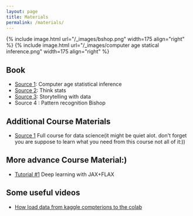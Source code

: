```yaml
---
layout: page
title: Materials
permalink: /materials/
---
```


{% include image.html url="/_images/bshop.png" width=175 align="right" %}
{% include image.html url="/_images/computer age statical inference.png" width=175 align="right" %}
## Book

* [Source 1](https://hastie.su.domains/CASI_files/PDF/casi.pdf): Computer age statistical inference
* [Source 2](inferencehttps://greenteapress.com/thinkstats/thinkstats.pdf): Think stats
* [Source 3](data.vk.edu.ee/Andmetootlus/Kontsepstsioon/Cole-Nussbaumer-Knaflic_Storytelling-with-Data_Practice.pdf): Storytelling with data
* Source 4 : Pattern recognition Bishop

## Additional Course Materials
* [Source 1](https://www.youtube.com/watch?v=xxpc-HPKN28&list=PLWKjhJtqVAblQe2CCWqV4Zy3LY01Z8aF1&index=2) Full course for data science(it might be quiet alot. don't forget you are suppose to learn what you need from this course not all of it:))

## More advance Course Material:)
* [Tutorial #1](https://uvadlc-notebooks.readthedocs.io/en/latest/index.html) Deep learning with JAX+FLAX

## Some useful videos
* [How load data from kaggle compterions to the colab](https://www.youtube.com/watch?v=57N1g8k2Hwc)

